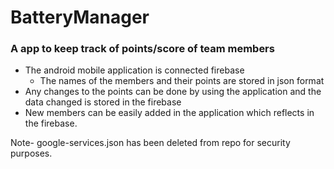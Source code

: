 # BatteryManager 

### A app to keep track of points/score of team members

* The android mobile application is connected firebase
  * The names of the members and their points are stored in json format
* Any changes to the points can be done by using the application and the data changed is stored in the firebase
* New members can be easily added in the application which reflects in the firebase.

Note- google-services.json has been deleted from repo for security purposes.
